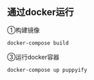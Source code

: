 ## 通过docker运行

①构建镜像

```bash
docker-compose build
```


③运行docker容器

```bash
docker-compose up puppyify
```
